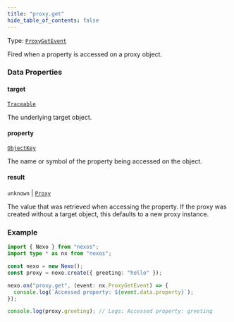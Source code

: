```yaml
---
title: "proxy.get"
hide_table_of_contents: false
---
```


Type: [`ProxyGetEvent`](../../api/interfaces/ProxyGetEvent.md)

Fired when a property is accessed on a proxy object.

### Data Properties

#### target

[`Traceable`](../../api/type-aliases/Traceable)

The underlying target object.

#### property

[`ObjectKey`](../../api/type-aliases/ObjectKey)

The name or symbol of the property being accessed on the object.

#### result

`unknown` | [`Proxy`](../../api/interfaces/Proxy)

The value that was retrieved when accessing the property.
If the proxy was created without a target object, this defaults to a new proxy instance.

### Example

```typescript
import { Nexo } from "nexos";
import type * as nx from "nexos";

const nexo = new Nexo();
const proxy = nexo.create({ greeting: "hello" });

nexo.on("proxy.get", (event: nx.ProxyGetEvent) => {
  console.log(`Accessed property: ${event.data.property}`);
});

console.log(proxy.greeting); // Logs: Accessed property: greeting
```
